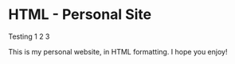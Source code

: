 # HTML - Personal Site

Testing 1 2 3

This is my personal website, in HTML formatting. I hope you enjoy!

